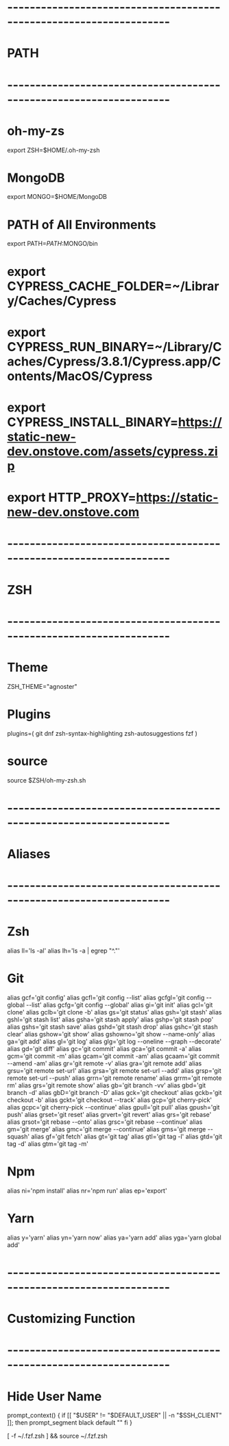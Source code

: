 # -------------------------------------------------------------------
# PATH
# -------------------------------------------------------------------

# oh-my-zs #
export ZSH=$HOME/.oh-my-zsh

# MongoDB #
export MONGO=$HOME/MongoDB

# PATH of All Environments #
export PATH=$PATH:$MONGO/bin


# export CYPRESS_CACHE_FOLDER=~/Library/Caches/Cypress
# export CYPRESS_RUN_BINARY=~/Library/Caches/Cypress/3.8.1/Cypress.app/Contents/MacOS/Cypress


# export CYPRESS_INSTALL_BINARY=https://static-new-dev.onstove.com/assets/cypress.zip
# export HTTP_PROXY=https://static-new-dev.onstove.com



# -------------------------------------------------------------------
# ZSH
# -------------------------------------------------------------------

# Theme #
ZSH_THEME="agnoster"

# Plugins #
plugins=(
	git
	dnf
	zsh-syntax-highlighting
	zsh-autosuggestions
	fzf
)

# source #
source $ZSH/oh-my-zsh.sh



# -------------------------------------------------------------------
# Aliases
# -------------------------------------------------------------------

# Zsh #
alias ll='ls -al'
alias lh='ls -a | egrep "^\."'

# Git #
alias gcf='git config'
alias gcfl='git config --list'
alias gcfgl='git config --global --list'
alias gcfg='git config --global'
alias gi='git init'
alias gcl='git clone'
alias gclb='git clone -b'
alias gs='git status'
alias gsh='git stash'
alias gshl='git stash list'
alias gsha='git stash apply'
alias gshp='git stash pop'
alias gshs='git stash save'
alias gshd='git stash drop'
alias gshc='git stash clear'
alias gshow='git show'
alias gshowno='git show --name-only'
alias ga='git add'
alias gl='git log'
alias glg='git log --oneline --graph --decorate'
alias gd='git diff'
alias gc='git commit'
alias gca='git commit -a'
alias gcm='git commit -m'
alias gcam='git commit -am'
alias gcaam='git commit --amend -am'
alias gr='git remote -v'
alias gra='git remote add'
alias grsu='git remote set-url'
alias grsa='git remote set-url --add'
alias grsp='git remote set-url --push'
alias grrn='git remote rename'
alias grrm='git remote rm'
alias grs='git remote show'
alias gb='git branch -vv'
alias gbd='git branch -d'
alias gbD='git branch -D'
alias gck='git checkout'
alias gckb='git checkout -b'
alias gckt='git checkout --track'
alias gcp='git cherry-pick'
alias gcpc='git cherry-pick --continue'
alias gpull='git pull'
alias gpush='git push'
alias grset='git reset'
alias grvert='git revert'
alias grs='git rebase'
alias grsot='git rebase --onto'
alias grsc='git rebase --continue'
alias gm='git merge'
alias gmc='git merge --continue'
alias gms='git merge --squash'
alias gf='git fetch'
alias gt='git tag'
alias gtl='git tag -l'
alias gtd='git tag -d'
alias gtm='git tag -m'

# Npm #
alias ni='npm install'
alias nr='npm run'
alias ep='export'

# Yarn #
alias y='yarn'
alias yn='yarn now'
alias ya='yarn add'
alias yga='yarn global add'

# -------------------------------------------------------------------
# Customizing Function
# -------------------------------------------------------------------

# Hide User Name #
prompt_context() {
  if [[ "$USER" != "$DEFAULT_USER" || -n "$SSH_CLIENT" ]]; then
    prompt_segment black default ""
  fi
}

[ -f ~/.fzf.zsh ] && source ~/.fzf.zsh
